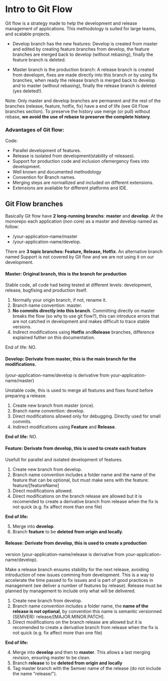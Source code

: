 # Intro to Git Flow

Git flow is a strategy made to help the development and release management of
applications. This methodology is suited for large teams, and scalable projects.

- Develop branch has the new features: Develop is created from master and edited
  by creating feature branches from develop, the feature branches are merged
  back to develop (without rebasing), finally the feature branch is deleted.

- Master branch is the production branch: A release branch is created from
  developm, fixes are made directly into this branch or by using fix branches,
  when ready the release branch is merged back to develop and to master (without
  rebasing), finally the release branch is deleted (yes deleted!).

Note: Only master and develop branches are permanent and the rest of the
branches (release, feature, hotfix, fix) have a end of life (see Git Flow
branches section). To preserve the history use merge (or pull) without rebase,
**we avoid the use of rebase to preserve the complete history**.

### Advantages of Git flow:

Code:

- Parallel development of features.
- Release is isolated from development(stability of releases).
- Support for production code and inclusion ofemergency fixes into development.
- Well known and documented methodology
- Convention for Branch names.
- Merging steps are normallized and included on different extensions.
- Extensions are available for different platforms and IDE.

## Git Flow branches

Basically Git flow have **2 long-running branchs**: **master** and **develop**.
At the monorepo each application (non core) as a master and develop named as
follow:

- /your-application-name/master
- /your-application-name/develop.

There are **3 topic branches: Feature, Release, Hotfix**. An alternative branch
named Support is not covered by Git flow and we are not using it on our
development.

#### Master: Original branch, this is the branch for production

Stable code, all code had being tested at different levels: development,
release, bugfixing and production itself.

1.  Normally your origin branch, if not, rename it.
2.  Branch name convention: master.
3.  **No commits directly into this branch**. Committing directly on master
    breaks the flow (so why to use git flow?), this can introduce errors that
    are not catched in development and makes difficult to trace stable versions.
4.  Indirect modifications using **Hotfix** and**Release** branches, difference
    explained futher on this documentation.

End of life: NO.

#### Develop: Derivate from master, this is the main branch for the modifications.

(your-application-name/develop is derivative from your-application-name/master)

Unstable code, this is used to merge all features and fixes found before
preparing a release.

1. Create new branch from master (once).
2. Branch name convention: develop.
3. Direct modifications allowed only for debugging. Directly used for small
   commits.
4. Indirect modifications using **Feature** and **Release**.

**End of life:** NO.

#### Feature: Derivate from develop, this is used to create each feature

Usefull for parallel and isolated development of features.

1. Create new branch from develop.
2. Branch name convention includes a folder name and the name of the feature
   that can be optional, but must make sens with the feature:
   feature/[featureName]
3. Direct modifications allowed.
4. Direct modifications on the branch release are allowed but it is recomended
   to create a derivative branch from release when the fix is not quick (e.g.
   fix affect more than one file)

**End of life:**

5. Merge into **develop**.
6. Branch **feature** to be **deleted from origin and locally**.

#### Release: Derivate from develop, this is used to create a production

version (your-application-name/release is derivative from
your-application-name/develop).

Make a release branch ensures stability for the next release, avoiding
introduction of new issues comming from development. This is a way to accelerate
the time passed to fix issues and is part of good practices in management (we
deliver a number of features by release). Release must be planned by management
to include only what will be delivered.

1. Create new branch from develop.
2. Branch name convention includes a folder name, the **name of the release is
   not optional**, by convention this name is semantic versionned (SEMVER):
   release/[MAJOR.MINOR.PATCH].
3. Direct modifications on the branch release are allowed but it is recomended
   to create a derivative branch from release when the fix is not quick (e.g.
   fix affect more than one file)

**End of life:**

4. Merge into **develop** and then to **master**. This allows a last merging
   revision, ensuring master to be clean.
5. Branch **release** to be **deleted from origin and locally**
6. Tag master branch with the Semver name of the release (do not include the
   name "release/").
